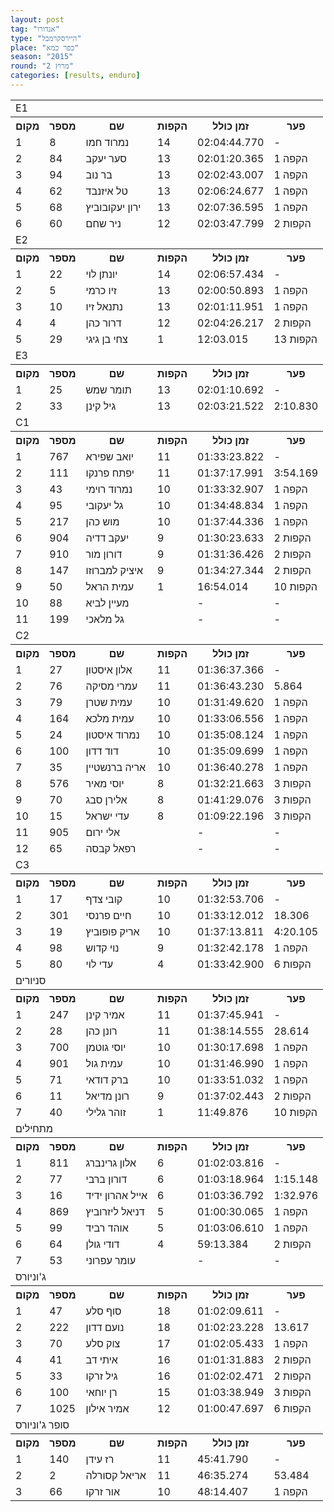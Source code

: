 ```yaml
---
layout: post
tag: "אנדורו"
type: "היירסקרמבל"
place: "כפר כמא"
season: "2015"
round: "מרוץ 2"
categories: [results, enduro]
---
```

<table class="line_color">
<tr>
    <td colspan="99" class="title_font">E1</td>
</tr>
<tr class="rnkh_bkcolor">
    <th class="rnkh_font">מקום</th>
    <th class="rnkh_font">מספר</th>
    <th class="rnkh_font">שם</th>
    <th class="rnkh_font">הקפות</th>
    <th class="rnkh_font">זמן כולל</th>
    <th class="rnkh_font">פער</th>
</tr>
<tr class="rnk_bkcolor">
    <td class="rnk_font">1</td>
    <td class="rnk_font">8</td>
    <td class="rnk_font">נמרוד חמו</td>
    <td class="rnk_font">14</td>
    <td class="rnk_font">02:04:44.770</td>
    <td class="rnk_font">-</td>
</tr>
<tr class="rnk_bkcolor">
    <td class="rnk_font">2</td>
    <td class="rnk_font">84</td>
    <td class="rnk_font">סער יעקב</td>
    <td class="rnk_font">13</td>
    <td class="rnk_font">02:01:20.365</td>
    <td class="rnk_font">1 הקפה</td>
</tr>
<tr class="rnk_bkcolor">
    <td class="rnk_font">3</td>
    <td class="rnk_font">94</td>
    <td class="rnk_font">בר נוב</td>
    <td class="rnk_font">13</td>
    <td class="rnk_font">02:02:43.007</td>
    <td class="rnk_font">1 הקפה</td>
</tr>
<tr class="rnk_bkcolor">
    <td class="rnk_font">4</td>
    <td class="rnk_font">62</td>
    <td class="rnk_font">טל איזנבד</td>
    <td class="rnk_font">13</td>
    <td class="rnk_font">02:06:24.677</td>
    <td class="rnk_font">1 הקפה</td>
</tr>
<tr class="rnk_bkcolor">
    <td class="rnk_font">5</td>
    <td class="rnk_font">68</td>
    <td class="rnk_font">ירון יעקובוביץ</td>
    <td class="rnk_font">13</td>
    <td class="rnk_font">02:07:36.595</td>
    <td class="rnk_font">1 הקפה</td>
</tr>
<tr class="rnk_bkcolor">
    <td class="rnk_font">6</td>
    <td class="rnk_font">60</td>
    <td class="rnk_font">ניר שחם</td>
    <td class="rnk_font">12</td>
    <td class="rnk_font">02:03:47.799</td>
    <td class="rnk_font">2 הקפות</td>
</tr>
<tr>
    <td colspan="99" class="title_font">E2</td>
</tr>
<tr class="rnkh_bkcolor">
    <th class="rnkh_font">מקום</th>
    <th class="rnkh_font">מספר</th>
    <th class="rnkh_font">שם</th>
    <th class="rnkh_font">הקפות</th>
    <th class="rnkh_font">זמן כולל</th>
    <th class="rnkh_font">פער</th>
</tr>
<tr class="rnk_bkcolor">
    <td class="rnk_font">1</td>
    <td class="rnk_font">22</td>
    <td class="rnk_font">יונתן לוי</td>
    <td class="rnk_font">14</td>
    <td class="rnk_font">02:06:57.434</td>
    <td class="rnk_font">-</td>
</tr>
<tr class="rnk_bkcolor">
    <td class="rnk_font">2</td>
    <td class="rnk_font">5</td>
    <td class="rnk_font">זיו כרמי</td>
    <td class="rnk_font">13</td>
    <td class="rnk_font">02:00:50.893</td>
    <td class="rnk_font">1 הקפה</td>
</tr>
<tr class="rnk_bkcolor">
    <td class="rnk_font">3</td>
    <td class="rnk_font">10</td>
    <td class="rnk_font">נתנאל זיו</td>
    <td class="rnk_font">13</td>
    <td class="rnk_font">02:01:11.951</td>
    <td class="rnk_font">1 הקפה</td>
</tr>
<tr class="rnk_bkcolor">
    <td class="rnk_font">4</td>
    <td class="rnk_font">4</td>
    <td class="rnk_font">דרור כהן</td>
    <td class="rnk_font">12</td>
    <td class="rnk_font">02:04:26.217</td>
    <td class="rnk_font">2 הקפות</td>
</tr>
<tr class="rnk_bkcolor">
    <td class="rnk_font">5</td>
    <td class="rnk_font">29</td>
    <td class="rnk_font">צחי בן גיגי</td>
    <td class="rnk_font">1</td>
    <td class="rnk_font">12:03.015</td>
    <td class="rnk_font">13 הקפות</td>
</tr>
<tr>
    <td colspan="99" class="title_font">E3</td>
</tr>
<tr class="rnkh_bkcolor">
    <th class="rnkh_font">מקום</th>
    <th class="rnkh_font">מספר</th>
    <th class="rnkh_font">שם</th>
    <th class="rnkh_font">הקפות</th>
    <th class="rnkh_font">זמן כולל</th>
    <th class="rnkh_font">פער</th>
</tr>
<tr class="rnk_bkcolor">
    <td class="rnk_font">1</td>
    <td class="rnk_font">25</td>
    <td class="rnk_font">תומר שמש</td>
    <td class="rnk_font">13</td>
    <td class="rnk_font">02:01:10.692</td>
    <td class="rnk_font">-</td>
</tr>
<tr class="rnk_bkcolor">
    <td class="rnk_font">2</td>
    <td class="rnk_font">33</td>
    <td class="rnk_font">גיל קינן</td>
    <td class="rnk_font">13</td>
    <td class="rnk_font">02:03:21.522</td>
    <td class="rnk_font">2:10.830</td>
</tr>
<tr>
    <td colspan="99" class="title_font">C1</td>
</tr>
<tr class="rnkh_bkcolor">
    <th class="rnkh_font">מקום</th>
    <th class="rnkh_font">מספר</th>
    <th class="rnkh_font">שם</th>
    <th class="rnkh_font">הקפות</th>
    <th class="rnkh_font">זמן כולל</th>
    <th class="rnkh_font">פער</th>
</tr>
<tr class="rnk_bkcolor">
    <td class="rnk_font">1</td>
    <td class="rnk_font">767</td>
    <td class="rnk_font">יואב שפירא</td>
    <td class="rnk_font">11</td>
    <td class="rnk_font">01:33:23.822</td>
    <td class="rnk_font">-</td>
</tr>
<tr class="rnk_bkcolor">
    <td class="rnk_font">2</td>
    <td class="rnk_font">111</td>
    <td class="rnk_font">יפתח פרנקו</td>
    <td class="rnk_font">11</td>
    <td class="rnk_font">01:37:17.991</td>
    <td class="rnk_font">3:54.169</td>
</tr>
<tr class="rnk_bkcolor">
    <td class="rnk_font">3</td>
    <td class="rnk_font">43</td>
    <td class="rnk_font">נמרוד רוימי</td>
    <td class="rnk_font">10</td>
    <td class="rnk_font">01:33:32.907</td>
    <td class="rnk_font">1 הקפה</td>
</tr>
<tr class="rnk_bkcolor">
    <td class="rnk_font">4</td>
    <td class="rnk_font">95</td>
    <td class="rnk_font">גל יעקובי</td>
    <td class="rnk_font">10</td>
    <td class="rnk_font">01:34:48.834</td>
    <td class="rnk_font">1 הקפה</td>
</tr>
<tr class="rnk_bkcolor">
    <td class="rnk_font">5</td>
    <td class="rnk_font">217</td>
    <td class="rnk_font">מוש כהן</td>
    <td class="rnk_font">10</td>
    <td class="rnk_font">01:37:44.336</td>
    <td class="rnk_font">1 הקפה</td>
</tr>
<tr class="rnk_bkcolor">
    <td class="rnk_font">6</td>
    <td class="rnk_font">904</td>
    <td class="rnk_font">יעקב דדיה</td>
    <td class="rnk_font">9</td>
    <td class="rnk_font">01:30:23.633</td>
    <td class="rnk_font">2 הקפות</td>
</tr>
<tr class="rnk_bkcolor">
    <td class="rnk_font">7</td>
    <td class="rnk_font">910</td>
    <td class="rnk_font">דורון מור</td>
    <td class="rnk_font">9</td>
    <td class="rnk_font">01:31:36.426</td>
    <td class="rnk_font">2 הקפות</td>
</tr>
<tr class="rnk_bkcolor">
    <td class="rnk_font">8</td>
    <td class="rnk_font">147</td>
    <td class="rnk_font">איציק למברוזו</td>
    <td class="rnk_font">9</td>
    <td class="rnk_font">01:34:27.344</td>
    <td class="rnk_font">2 הקפות</td>
</tr>
<tr class="rnk_bkcolor">
    <td class="rnk_font">9</td>
    <td class="rnk_font">50</td>
    <td class="rnk_font">עמית הראל</td>
    <td class="rnk_font">1</td>
    <td class="rnk_font">16:54.014</td>
    <td class="rnk_font">10 הקפות</td>
</tr>
<tr class="rnk_bkcolor">
    <td class="rnk_font">10</td>
    <td class="rnk_font">88</td>
    <td class="rnk_font">מעיין לביא</td>
    <td class="rnk_font"></td>
    <td class="rnk_font">-</td>
    <td class="rnk_font">-</td>
</tr>
<tr class="rnk_bkcolor">
    <td class="rnk_font">11</td>
    <td class="rnk_font">199</td>
    <td class="rnk_font">גל מלאכי</td>
    <td class="rnk_font"></td>
    <td class="rnk_font">-</td>
    <td class="rnk_font">-</td>
</tr>
<tr>
    <td colspan="99" class="title_font">C2</td>
</tr>
<tr class="rnkh_bkcolor">
    <th class="rnkh_font">מקום</th>
    <th class="rnkh_font">מספר</th>
    <th class="rnkh_font">שם</th>
    <th class="rnkh_font">הקפות</th>
    <th class="rnkh_font">זמן כולל</th>
    <th class="rnkh_font">פער</th>
</tr>
<tr class="rnk_bkcolor">
    <td class="rnk_font">1</td>
    <td class="rnk_font">27</td>
    <td class="rnk_font">אלון איסטון</td>
    <td class="rnk_font">11</td>
    <td class="rnk_font">01:36:37.366</td>
    <td class="rnk_font">-</td>
</tr>
<tr class="rnk_bkcolor">
    <td class="rnk_font">2</td>
    <td class="rnk_font">76</td>
    <td class="rnk_font">עמרי מסיקה</td>
    <td class="rnk_font">11</td>
    <td class="rnk_font">01:36:43.230</td>
    <td class="rnk_font">5.864</td>
</tr>
<tr class="rnk_bkcolor">
    <td class="rnk_font">3</td>
    <td class="rnk_font">79</td>
    <td class="rnk_font">עמית שטרן</td>
    <td class="rnk_font">10</td>
    <td class="rnk_font">01:31:49.620</td>
    <td class="rnk_font">1 הקפה</td>
</tr>
<tr class="rnk_bkcolor">
    <td class="rnk_font">4</td>
    <td class="rnk_font">164</td>
    <td class="rnk_font">עמית מלכא</td>
    <td class="rnk_font">10</td>
    <td class="rnk_font">01:33:06.556</td>
    <td class="rnk_font">1 הקפה</td>
</tr>
<tr class="rnk_bkcolor">
    <td class="rnk_font">5</td>
    <td class="rnk_font">24</td>
    <td class="rnk_font">נמרוד איסטון</td>
    <td class="rnk_font">10</td>
    <td class="rnk_font">01:35:08.124</td>
    <td class="rnk_font">1 הקפה</td>
</tr>
<tr class="rnk_bkcolor">
    <td class="rnk_font">6</td>
    <td class="rnk_font">100</td>
    <td class="rnk_font">דוד דדון</td>
    <td class="rnk_font">10</td>
    <td class="rnk_font">01:35:09.699</td>
    <td class="rnk_font">1 הקפה</td>
</tr>
<tr class="rnk_bkcolor">
    <td class="rnk_font">7</td>
    <td class="rnk_font">35</td>
    <td class="rnk_font">אריה ברנשטיין</td>
    <td class="rnk_font">10</td>
    <td class="rnk_font">01:36:40.278</td>
    <td class="rnk_font">1 הקפה</td>
</tr>

<tr class="rnk_bkcolor">
    <td class="rnk_font">8</td>
    <td class="rnk_font">576</td>
    <td class="rnk_font">יוסי מאיר</td>
    <td class="rnk_font">8</td>
    <td class="rnk_font">01:32:21.663</td>
    <td class="rnk_font">3 הקפות</td>
</tr>
<tr class="rnk_bkcolor">
    <td class="rnk_font">9</td>
    <td class="rnk_font">70</td>
    <td class="rnk_font">אלירן סבג</td>
    <td class="rnk_font">8</td>
    <td class="rnk_font">01:41:29.076</td>
    <td class="rnk_font">3 הקפות</td>
</tr>
<tr class="rnk_bkcolor">
    <td class="rnk_font">10</td>
    <td class="rnk_font">15</td>
    <td class="rnk_font">עדי ישראל</td>
    <td class="rnk_font">8</td>
    <td class="rnk_font">01:09:22.196</td>
    <td class="rnk_font">3 הקפות</td>
</tr>
<tr class="rnk_bkcolor">
    <td class="rnk_font">11</td>
    <td class="rnk_font">905</td>
    <td class="rnk_font">אלי ירום</td>
    <td class="rnk_font"></td>
    <td class="rnk_font">-</td>
    <td class="rnk_font">-</td>
</tr>
<tr class="rnk_bkcolor">
    <td class="rnk_font">12</td>
    <td class="rnk_font">65</td>
    <td class="rnk_font">רפאל קבסה</td>
    <td class="rnk_font"></td>
    <td class="rnk_font">-</td>
    <td class="rnk_font">-</td>
</tr>
<tr>
    <td colspan="99" class="title_font">C3</td>
</tr>
<tr class="rnkh_bkcolor">
    <th class="rnkh_font">מקום</th>
    <th class="rnkh_font">מספר</th>
    <th class="rnkh_font">שם</th>
    <th class="rnkh_font">הקפות</th>
    <th class="rnkh_font">זמן כולל</th>
    <th class="rnkh_font">פער</th>
</tr>
<tr class="rnk_bkcolor">
    <td class="rnk_font">1</td>
    <td class="rnk_font">17</td>
    <td class="rnk_font">קובי צדף</td>
    <td class="rnk_font">10</td>
    <td class="rnk_font">01:32:53.706</td>
    <td class="rnk_font">-</td>
</tr>
<tr class="rnk_bkcolor">
    <td class="rnk_font">2</td>
    <td class="rnk_font">301</td>
    <td class="rnk_font">חיים פרנסי</td>
    <td class="rnk_font">10</td>
    <td class="rnk_font">01:33:12.012</td>
    <td class="rnk_font">18.306</td>
</tr>
<tr class="rnk_bkcolor">
    <td class="rnk_font">3</td>
    <td class="rnk_font">19</td>
    <td class="rnk_font">אריק פופוביץ</td>
    <td class="rnk_font">10</td>
    <td class="rnk_font">01:37:13.811</td>
    <td class="rnk_font">4:20.105</td>
</tr>
<tr class="rnk_bkcolor">
    <td class="rnk_font">4</td>
    <td class="rnk_font">98</td>
    <td class="rnk_font">נוי קדוש</td>
    <td class="rnk_font">9</td>
    <td class="rnk_font">01:32:42.178</td>
    <td class="rnk_font">1 הקפה</td>
</tr>
<tr class="rnk_bkcolor">
    <td class="rnk_font">5</td>
    <td class="rnk_font">80</td>
    <td class="rnk_font">עדי לוי</td>
    <td class="rnk_font">4</td>
    <td class="rnk_font">01:33:42.900</td>
    <td class="rnk_font">6 הקפות</td>
</tr>
<tr>
    <td colspan="99" class="title_font">סניורים</td>
</tr>
<tr class="rnkh_bkcolor">
    <th class="rnkh_font">מקום</th>
    <th class="rnkh_font">מספר</th>
    <th class="rnkh_font">שם</th>
    <th class="rnkh_font">הקפות</th>
    <th class="rnkh_font">זמן כולל</th>
    <th class="rnkh_font">פער</th>
</tr>
<tr class="rnk_bkcolor">
    <td class="rnk_font">1</td>
    <td class="rnk_font">247</td>
    <td class="rnk_font">אמיר קינן</td>
    <td class="rnk_font">11</td>
    <td class="rnk_font">01:37:45.941</td>
    <td class="rnk_font">-</td>
</tr>
<tr class="rnk_bkcolor">
    <td class="rnk_font">2</td>
    <td class="rnk_font">28</td>
    <td class="rnk_font">רונן כהן</td>
    <td class="rnk_font">11</td>
    <td class="rnk_font">01:38:14.555</td>
    <td class="rnk_font">28.614</td>
</tr>
<tr class="rnk_bkcolor">
    <td class="rnk_font">3</td>
    <td class="rnk_font">700</td>
    <td class="rnk_font">יוסי גוטמן</td>
    <td class="rnk_font">10</td>
    <td class="rnk_font">01:30:17.698</td>
    <td class="rnk_font">1 הקפה</td>
</tr>
<tr class="rnk_bkcolor">
    <td class="rnk_font">4</td>
    <td class="rnk_font">901</td>
    <td class="rnk_font">עמית גול</td>
    <td class="rnk_font">10</td>
    <td class="rnk_font">01:31:46.990</td>
    <td class="rnk_font">1 הקפה</td>
</tr>
<tr class="rnk_bkcolor">
    <td class="rnk_font">5</td>
    <td class="rnk_font">71</td>
    <td class="rnk_font">ברק דודאי</td>
    <td class="rnk_font">10</td>
    <td class="rnk_font">01:33:51.032</td>
    <td class="rnk_font">1 הקפה</td>
</tr>
<tr class="rnk_bkcolor">
    <td class="rnk_font">6</td>
    <td class="rnk_font">11</td>
    <td class="rnk_font">רונן מדיאל</td>
    <td class="rnk_font">9</td>
    <td class="rnk_font">01:37:02.443</td>
    <td class="rnk_font">2 הקפות</td>
</tr>
<tr class="rnk_bkcolor">
    <td class="rnk_font">7</td>
    <td class="rnk_font">40</td>
    <td class="rnk_font">זוהר גלילי</td>
    <td class="rnk_font">1</td>
    <td class="rnk_font">11:49.876</td>
    <td class="rnk_font">10 הקפות</td>
</tr>
<tr>
    <td colspan="99" class="title_font">מתחילים</td>
</tr>
<tr class="rnkh_bkcolor">
    <th class="rnkh_font">מקום</th>
    <th class="rnkh_font">מספר</th>
    <th class="rnkh_font">שם</th>
    <th class="rnkh_font">הקפות</th>
    <th class="rnkh_font">זמן כולל</th>
    <th class="rnkh_font">פער</th>
</tr>

<tr class="rnk_bkcolor">
    <td class="rnk_font">1</td>
    <td class="rnk_font">811</td>
    <td class="rnk_font">אלון גרינברג</td>
    <td class="rnk_font">6</td>
    <td class="rnk_font">01:02:03.816</td>
    <td class="rnk_font">-</td>
</tr>

<tr class="rnk_bkcolor">
    <td class="rnk_font">2</td>
    <td class="rnk_font">77</td>
    <td class="rnk_font">דורון ברבי</td>
    <td class="rnk_font">6</td>
    <td class="rnk_font">01:03:18.964</td>
    <td class="rnk_font">1:15.148</td>
</tr>
<tr class="rnk_bkcolor">
    <td class="rnk_font">3</td>
    <td class="rnk_font">16</td>
    <td class="rnk_font">אייל אהרון ידיד</td>
    <td class="rnk_font">6</td>
    <td class="rnk_font">01:03:36.792</td>
    <td class="rnk_font">1:32.976</td>
</tr>
<tr class="rnk_bkcolor">
    <td class="rnk_font">4</td>
    <td class="rnk_font">869</td>
    <td class="rnk_font">דניאל ליזרוביץ</td>
    <td class="rnk_font">5</td>
    <td class="rnk_font">01:00:30.065</td>
    <td class="rnk_font">1 הקפה</td>
</tr>
<tr class="rnk_bkcolor">
    <td class="rnk_font">5</td>
    <td class="rnk_font">99</td>
    <td class="rnk_font">אוהד רביד</td>
    <td class="rnk_font">5</td>
    <td class="rnk_font">01:03:06.610</td>
    <td class="rnk_font">1 הקפה</td>
</tr>
<tr class="rnk_bkcolor">
    <td class="rnk_font">6</td>
    <td class="rnk_font">64</td>
    <td class="rnk_font">דודי גולן</td>
    <td class="rnk_font">4</td>
    <td class="rnk_font">59:13.384</td>
    <td class="rnk_font">2 הקפות</td>
</tr>
<tr class="rnk_bkcolor">
    <td class="rnk_font">7</td>
    <td class="rnk_font">53</td>
    <td class="rnk_font">עומר עפרוני</td>
    <td class="rnk_font"></td>
    <td class="rnk_font">-</td>
    <td class="rnk_font">-</td>
</tr>
<tr>
    <td colspan="99" class="title_font">ג'וניורס</td>
</tr>
<tr class="rnkh_bkcolor">
    <th class="rnkh_font">מקום</th>
    <th class="rnkh_font">מספר</th>
    <th class="rnkh_font">שם</th>
    <th class="rnkh_font">הקפות</th>
    <th class="rnkh_font">זמן כולל</th>
    <th class="rnkh_font">פער</th>
</tr>
<tr class="rnk_bkcolor">
    <td class="rnk_font">1</td>
    <td class="rnk_font">47</td>
    <td class="rnk_font">סוף סלע</td>
    <td class="rnk_font">18</td>
    <td class="rnk_font">01:02:09.611</td>
    <td class="rnk_font">-</td>
</tr>
<tr class="rnk_bkcolor">
    <td class="rnk_font">2</td>
    <td class="rnk_font">222</td>
    <td class="rnk_font">נועם דדון</td>
    <td class="rnk_font">18</td>
    <td class="rnk_font">01:02:23.228</td>
    <td class="rnk_font">13.617</td>
</tr>
<tr class="rnk_bkcolor">
    <td class="rnk_font">3</td>
    <td class="rnk_font">70</td>
    <td class="rnk_font">צוק סלע</td>
    <td class="rnk_font">17</td>
    <td class="rnk_font">01:02:05.433</td>
    <td class="rnk_font">1 הקפה</td>
</tr>
<tr class="rnk_bkcolor">
    <td class="rnk_font">4</td>
    <td class="rnk_font">41</td>
    <td class="rnk_font">איתי דב</td>
    <td class="rnk_font">16</td>
    <td class="rnk_font">01:01:31.883</td>
    <td class="rnk_font">2 הקפות</td>
</tr>
<tr class="rnk_bkcolor">
    <td class="rnk_font">5</td>
    <td class="rnk_font">33</td>
    <td class="rnk_font">גיל זרקו</td>
    <td class="rnk_font">16</td>
    <td class="rnk_font">01:02:02.471</td>
    <td class="rnk_font">2 הקפות</td>
</tr>
<tr class="rnk_bkcolor">
    <td class="rnk_font">6</td>
    <td class="rnk_font">100</td>
    <td class="rnk_font">רן יוחאי</td>
    <td class="rnk_font">15</td>
    <td class="rnk_font">01:03:38.949</td>
    <td class="rnk_font">3 הקפות</td>
</tr>
<tr class="rnk_bkcolor">
    <td class="rnk_font">7</td>
    <td class="rnk_font">1025</td>
    <td class="rnk_font">אמיר אילון</td>
    <td class="rnk_font">12</td>
    <td class="rnk_font">01:00:47.697</td>
    <td class="rnk_font">6 הקפות</td>
</tr>
<tr>
    <td colspan="99" class="title_font">סופר ג'וניורס</td>
</tr>
<tr class="rnkh_bkcolor">
    <th class="rnkh_font">מקום</th>
    <th class="rnkh_font">מספר</th>
    <th class="rnkh_font">שם</th>
    <th class="rnkh_font">הקפות</th>
    <th class="rnkh_font">זמן כולל</th>
    <th class="rnkh_font">פער</th>
</tr>
<tr class="rnk_bkcolor">
    <td class="rnk_font">1</td>
    <td class="rnk_font">140</td>
    <td class="rnk_font">רז עידן</td>
    <td class="rnk_font">11</td>
    <td class="rnk_font">45:41.790</td>
    <td class="rnk_font">-</td>
</tr>
<tr class="rnk_bkcolor">
    <td class="rnk_font">2</td>
    <td class="rnk_font">2</td>
    <td class="rnk_font">אריאל קסורלה</td>
    <td class="rnk_font">11</td>
    <td class="rnk_font">46:35.274</td>
    <td class="rnk_font">53.484</td>
</tr>
<tr class="rnk_bkcolor">
    <td class="rnk_font">3</td>
    <td class="rnk_font">66</td>
    <td class="rnk_font">אור זרקו</td>
    <td class="rnk_font">10</td>
    <td class="rnk_font">48:14.407</td>
    <td class="rnk_font">1 הקפה</td>
</tr>
</table>
